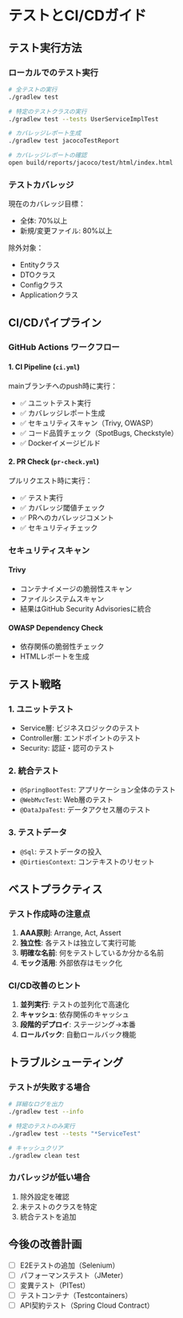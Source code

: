 # テストとCI/CDガイド

## テスト実行方法

### ローカルでのテスト実行

```bash
# 全テストの実行
./gradlew test

# 特定のテストクラスの実行
./gradlew test --tests UserServiceImplTest

# カバレッジレポート生成
./gradlew test jacocoTestReport

# カバレッジレポートの確認
open build/reports/jacoco/test/html/index.html
```

### テストカバレッジ

現在のカバレッジ目標：
- 全体: 70%以上
- 新規/変更ファイル: 80%以上

除外対象：
- Entityクラス
- DTOクラス
- Configクラス
- Applicationクラス

## CI/CDパイプライン

### GitHub Actions ワークフロー

#### 1. CI Pipeline (`ci.yml`)
mainブランチへのpush時に実行：
- ✅ ユニットテスト実行
- ✅ カバレッジレポート生成
- ✅ セキュリティスキャン（Trivy, OWASP）
- ✅ コード品質チェック（SpotBugs, Checkstyle）
- ✅ Dockerイメージビルド

#### 2. PR Check (`pr-check.yml`)
プルリクエスト時に実行：
- ✅ テスト実行
- ✅ カバレッジ閾値チェック
- ✅ PRへのカバレッジコメント
- ✅ セキュリティチェック

### セキュリティスキャン

#### Trivy
- コンテナイメージの脆弱性スキャン
- ファイルシステムスキャン
- 結果はGitHub Security Advisoriesに統合

#### OWASP Dependency Check
- 依存関係の脆弱性チェック
- HTMLレポートを生成

## テスト戦略

### 1. ユニットテスト
- Service層: ビジネスロジックのテスト
- Controller層: エンドポイントのテスト
- Security: 認証・認可のテスト

### 2. 統合テスト
- `@SpringBootTest`: アプリケーション全体のテスト
- `@WebMvcTest`: Web層のテスト
- `@DataJpaTest`: データアクセス層のテスト

### 3. テストデータ
- `@Sql`: テストデータの投入
- `@DirtiesContext`: コンテキストのリセット

## ベストプラクティス

### テスト作成時の注意点
1. **AAA原則**: Arrange, Act, Assert
2. **独立性**: 各テストは独立して実行可能
3. **明確な名前**: 何をテストしているか分かる名前
4. **モック活用**: 外部依存はモック化

### CI/CD改善のヒント
1. **並列実行**: テストの並列化で高速化
2. **キャッシュ**: 依存関係のキャッシュ
3. **段階的デプロイ**: ステージング→本番
4. **ロールバック**: 自動ロールバック機能

## トラブルシューティング

### テストが失敗する場合
```bash
# 詳細なログを出力
./gradlew test --info

# 特定のテストのみ実行
./gradlew test --tests "*ServiceTest"

# キャッシュクリア
./gradlew clean test
```

### カバレッジが低い場合
1. 除外設定を確認
2. 未テストのクラスを特定
3. 統合テストを追加

## 今後の改善計画

- [ ] E2Eテストの追加（Selenium）
- [ ] パフォーマンステスト（JMeter）
- [ ] 変異テスト（PITest）
- [ ] テストコンテナ（Testcontainers）
- [ ] API契約テスト（Spring Cloud Contract）